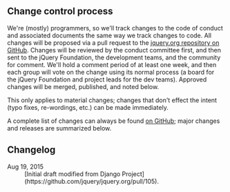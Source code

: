 <script>{
  "title": "jQuery Foundation Code of Conduct - Changes",
  "pageTemplate": "page-conduct.php"
}</script>

## Change control process

We're (mostly) programmers, so we'll track changes to the code of conduct and associated documents the same way we track changes to code. All changes will be proposed via a pull request to the [jquery.org repository on GitHub](http://github.com/jquery/jquery.org). Changes will be reviewed by the conduct committee first, and then sent to the jQuery Foundation, the development teams, and the community for comment. We'll hold a comment period of at least one week, and then each group will vote on the change using its normal process (a board for the jQuery Foundation and project leads for the dev teams). Approved changes will be merged, published, and noted below.

This only applies to material changes; changes that don't effect the intent (typo fixes, re-wordings, etc.) can be made immediately.

A complete list of changes can always be found [on GitHub](https://github.com/jquery/jquery.org/commits/master/pages/conduct.md); major changes and releases are summarized below.

## Changelog

<dl>

<dt>Aug 19, 2015</dt>
<dd>[Initial draft modified from Django Project](https://github.com/jquery/jquery.org/pull/105).</dd>

</dl>
